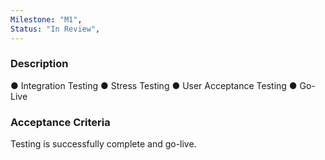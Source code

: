 ```yaml
---
Milestone: "M1",
Status: "In Review",
---
```

<!--lang:en--> 
### Description

● Integration Testing
● Stress Testing
● User Acceptance Testing
● Go-Live

### Acceptance Criteria
Testing is successfully complete and go-live.
